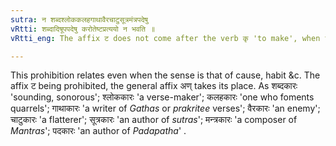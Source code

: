 ```yaml
---
sutra: न शब्दश्लोककलहगाथावैरचाटुसूत्रमंत्रपदेषु
vRtti: शब्दादिषूपपदेषु करोतेष्टप्रत्ययो न भवति ॥
vRtti_eng: The affix ट does not come after the verb कृ 'to make', when the following words are in composition with it:- शब्द 'sound', श्लोक 'verse', कलह 'quarrel', गाथा 'praise', वैर 'enmity', चाटु 'flattery', सूत्र 'thread', मन्त्र 'hymns' and पद 'word'.

---
```

This prohibition relates even when the sense is that of cause, habit &c. The affix ट being prohibited, the general affix अण् takes its place. As शब्दकारः 'sounding, sonorous'; श्लोककारः 'a verse-maker'; कलहकारः 'one who foments quarrels'; गाथाकारः 'a writer of _Gathas_ or _prakritee_ verses'; वैरकारः 'an enemy'; चाटुकारः 'a flatterer'; सूत्रकारः 'an author of _sutras_'; मन्त्रकारः 'a composer of _Mantras_'; पदकारः 'an author of _Padapatha_' .